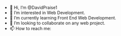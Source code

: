- 👋 Hi, I’m @DavidPraise1
- 👀 I’m interested in Web Development.
- 🌱 I’m currently learning Front End Web Development.
- 💞️ I’m looking to collaborate on any web project.
- 📫 How to reach me:

<!---
DavidPraise1/DavidPraise1 is a ✨ special ✨ repository because its `README.md` (this file) appears on your GitHub profile.
You can click the Preview link to take a look at your changes.
--->
